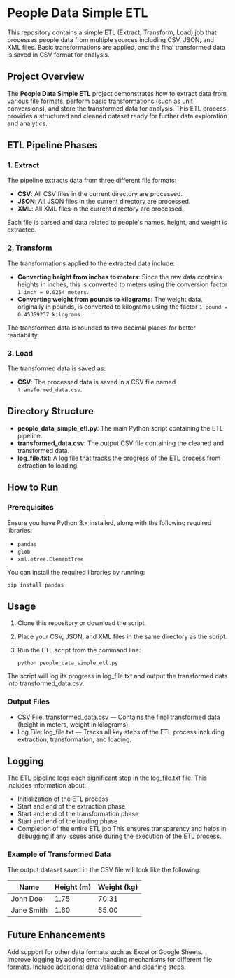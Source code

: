 # People Data Simple ETL

This repository contains a simple ETL (Extract, Transform, Load) job that processes people data from multiple sources including CSV, JSON, and XML files. Basic transformations are applied, and the final transformed data is saved in CSV format for analysis.

## Project Overview

The **People Data Simple ETL** project demonstrates how to extract data from various file formats, perform basic transformations (such as unit conversions), and store the transformed data for analysis. This ETL process provides a structured and cleaned dataset ready for further data exploration and analytics.

## ETL Pipeline Phases

### 1. Extract
The pipeline extracts data from three different file formats:
- **CSV**: All CSV files in the current directory are processed.
- **JSON**: All JSON files in the current directory are processed.
- **XML**: All XML files in the current directory are processed.

Each file is parsed and data related to people's names, height, and weight is extracted.

### 2. Transform
The transformations applied to the extracted data include:
- **Converting height from inches to meters**: Since the raw data contains heights in inches, this is converted to meters using the conversion factor `1 inch = 0.0254 meters`.
- **Converting weight from pounds to kilograms**: The weight data, originally in pounds, is converted to kilograms using the factor `1 pound = 0.45359237 kilograms`.

The transformed data is rounded to two decimal places for better readability.

### 3. Load
The transformed data is saved as:
- **CSV**: The processed data is saved in a CSV file named `transformed_data.csv`.

## Directory Structure

- **people_data_simple_etl.py**: The main Python script containing the ETL pipeline.
- **transformed_data.csv**: The output CSV file containing the cleaned and transformed data.
- **log_file.txt**: A log file that tracks the progress of the ETL process from extraction to loading.

## How to Run

### Prerequisites
Ensure you have Python 3.x installed, along with the following required libraries:
- `pandas`
- `glob`
- `xml.etree.ElementTree`

You can install the required libraries by running:

`pip install pandas`

## Usage

1. Clone this repository or download the script.
2. Place your CSV, JSON, and XML files in the same directory as the script.
3. Run the ETL script from the command line:

   `python people_data_simple_etl.py`

The script will log its progress in log_file.txt and output the transformed data into transformed_data.csv.

### Output Files
- CSV File: transformed_data.csv — Contains the final transformed data (height in meters, weight in kilograms).
- Log File: log_file.txt — Tracks all key steps of the ETL process including extraction, transformation, and loading.

## Logging
The ETL pipeline logs each significant step in the log_file.txt file. This includes information about:

- Initialization of the ETL process
- Start and end of the extraction phase
- Start and end of the transformation phase
- Start and end of the loading phase
- Completion of the entire ETL job
This ensures transparency and helps in debugging if any issues arise during the execution of the ETL process.

### Example of Transformed Data
The output dataset saved in the CSV file will look like the following:

| Name       | Height (m) | Weight (kg) |
|------------|-------------|-------------|
| John Doe   | 1.75        | 70.31       |
| Jane Smith | 1.60        | 55.00       |


## Future Enhancements
Add support for other data formats such as Excel or Google Sheets.
Improve logging by adding error-handling mechanisms for different file formats.
Include additional data validation and cleaning steps.

